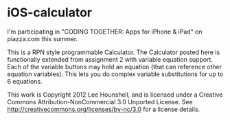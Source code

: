 iOS-calculator
==============

I'm participating in "CODING TOGETHER: Apps for iPhone & iPad" on
piazza.com this summer.

This is a RPN style programmable Calculator.
The Calculator posted here is functionally extended from assignment 2 with variable equation support.
Each of the variable buttons may hold an equation (that can reference other equation variables).
This lets you do complex variable substitutions for up to 6 equations.

This work is Copyright 2012 Lee Hounshell, and 
is licensed under a Creative Commons Attribution-NonCommercial 3.0 
Unported License. See http://creativecommons.org/licenses/by-nc/3.0 for
a license details.
